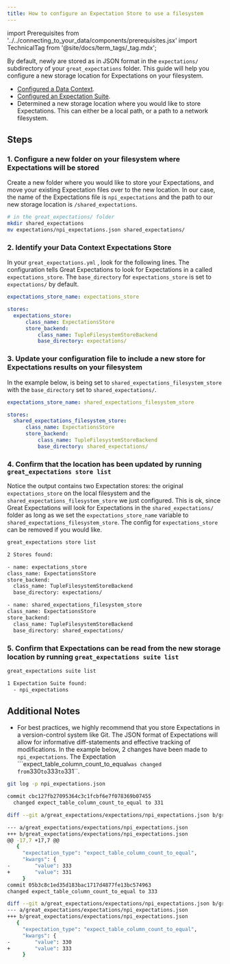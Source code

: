 ```yaml
---
title: How to configure an Expectation Store to use a filesystem
---
```

import Prerequisites from '../../connecting_to_your_data/components/prerequisites.jsx'
import TechnicalTag from '@site/docs/term_tags/_tag.mdx';

By default, newly <TechnicalTag tag="profiling" text="Profiled" /> <TechnicalTag tag="expectation" text="Expectations" /> are stored as <TechnicalTag tag="expectation_suite" text="Expectation Suites" /> in JSON format in the ``expectations/`` subdirectory of your ``great_expectations`` folder.  This guide will help you configure a new storage location for Expectations on your filesystem.

<Prerequisites>

- [Configured a Data Context](/docs/guides/setup/configuring_data_contexts/instantiating_data_contexts/how_to_quickly_instantiate_a_data_context).
- [Configured an Expectation Suite](/docs/guides/expectations/how_to_create_and_edit_expectations_with_instant_feedback_from_a_sample_batch_of_data).
- Determined a new storage location where you would like to store Expectations. This can either be a local path, or a path to a network filesystem.
    
</Prerequisites>

## Steps

### 1. Configure a new folder on your filesystem where Expectations will be stored

Create a new folder where you would like to store your Expectations, and move your existing Expectation files over to the new location. In our case, the name of the Expectations file is ``npi_expectations`` and the path to our new storage location is ``/shared_expectations``.

```bash
# in the great_expectations/ folder
mkdir shared_expectations
mv expectations/npi_expectations.json shared_expectations/
```


### 2. Identify your Data Context Expectations Store

In your ``great_expectations.yml`` , look for the following lines.  The configuration tells Great Expectations to look for Expectations in a <TechnicalTag tag="store" text="Store" /> called ``expectations_store``. The ``base_directory`` for ``expectations_store`` is set to ``expectations/`` by default.

```yaml
expectations_store_name: expectations_store

stores:
  expectations_store:
      class_name: ExpectationsStore
      store_backend:
          class_name: TupleFilesystemStoreBackend
          base_directory: expectations/
```


### 3. Update your configuration file to include a new store for Expectations results on your filesystem

In the example below, <TechnicalTag tag="expectation_store" text="Expectations Store" /> is being set to ``shared_expectations_filesystem_store`` with the ``base_directory`` set to ``shared_expectations/``.

```yaml
expectations_store_name: shared_expectations_filesystem_store

stores:
  shared_expectations_filesystem_store:
      class_name: ExpectationsStore
      store_backend:
          class_name: TupleFilesystemStoreBackend
          base_directory: shared_expectations/
```


### 4. Confirm that the location has been updated by running ``great_expectations store list``

Notice the output contains two Expectation stores: the original ``expectations_store`` on the local filesystem and the ``shared_expectations_filesystem_store`` we just configured.  This is ok, since Great Expectations will look for Expectations in the ``shared_expectations/`` folder as long as we set the ``expectations_store_name`` variable to ``shared_expectations_filesystem_store``.  The config for ``expectations_store`` can be removed if you would like.

```bash
great_expectations store list

2 Stores found:

- name: expectations_store
class_name: ExpectationsStore
store_backend:
  class_name: TupleFilesystemStoreBackend
  base_directory: expectations/

- name: shared_expectations_filesystem_store
class_name: ExpectationsStore
store_backend:
  class_name: TupleFilesystemStoreBackend
  base_directory: shared_expectations/
```


### 5. Confirm that Expectations can be read from the new storage location by running ``great_expectations suite list``

```bash
great_expectations suite list

1 Expectation Suite found:
  - npi_expectations
```

## Additional Notes

- For best practices, we highly recommend that you store Expectations in a version-control system like Git. The JSON format of Expectations will allow for informative diff-statements and effective tracking of modifications. In the example below, 2 changes have been made to ``npi_expectations``.  The Expectation ```expect_table_column_count_to_equal`` was changed from ``330`` to ``333`` to ``331``.

```bash
git log -p npi_expectations.json

commit cbc127fb27095364c3c1fcbf6e7f078369b07455
  changed expect_table_column_count_to_equal to 331

diff --git a/great_expectations/expectations/npi_expectations.json b/great_expectations/expectations/npi_expectations.json

--- a/great_expectations/expectations/npi_expectations.json
+++ b/great_expectations/expectations/npi_expectations.json
@@ -17,7 +17,7 @@
   {
     "expectation_type": "expect_table_column_count_to_equal",
     "kwargs": {
-        "value": 333
+        "value": 331
     }
commit 05b3c8c1ed35d183bac1717d4877fe13bc574963
changed expect_table_column_count_to_equal to 333

diff --git a/great_expectations/expectations/npi_expectations.json b/great_expectations/expectations/npi_expectations.json
--- a/great_expectations/expectations/npi_expectations.json
+++ b/great_expectations/expectations/npi_expectations.json
   {
     "expectation_type": "expect_table_column_count_to_equal",
     "kwargs": {
-        "value": 330
+        "value": 333
     }
```
